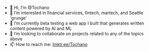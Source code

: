 - 👋 Hi, I’m @Tochano
- 👀 I’m interested in financial services, fintech, martech, and Seattle 'grunge'
- 🌱 I’m currently beta testing a web app I built that generates written content powered by AI and ML
- 💞️ I’m looking to collaborate on projects related to any of the topics above
- 📫 How to reach me: [linktr.ee/Tochano](https://linktr.ee/Tochano)

<!---
Tochano/Tochano is a ✨ special ✨ repository because its `README.md` (this file) appears on your GitHub profile.
You can click the Preview link to take a look at your changes.
--->
